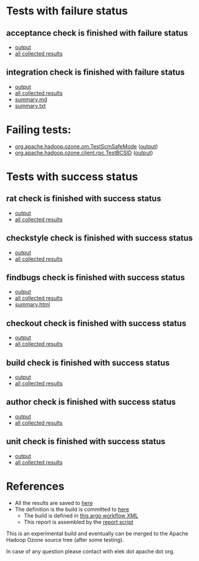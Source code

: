 # Tests with failure status

## acceptance check is finished with failure status

   * [output](https://raw.githubusercontent.com/elek/ozone-ci-03/master/pr/pr-hdds-2381-fwm4j/acceptance/output.log)
   * [all collected results](https://github.com/elek/ozone-ci-03/tree/master/pr/pr-hdds-2381-fwm4j/acceptance)


## integration check is finished with failure status

   * [output](https://raw.githubusercontent.com/elek/ozone-ci-03/master/pr/pr-hdds-2381-fwm4j/integration/output.log)
   * [all collected results](https://github.com/elek/ozone-ci-03/tree/master/pr/pr-hdds-2381-fwm4j/integration)
   * [summary.md](https://github.com/elek/ozone-ci-03/tree/master/pr/pr-hdds-2381-fwm4j/integration/summary.md)
   * [summary.txt](https://github.com/elek/ozone-ci-03/tree/master/pr/pr-hdds-2381-fwm4j/integration/summary.txt)

# Failing tests: 

 * [org.apache.hadoop.ozone.om.TestScmSafeMode](hadoop-ozone/integration-test/org.apache.hadoop.ozone.om.TestScmSafeMode.txt) ([output](hadoop-ozone/integration-test/org.apache.hadoop.ozone.om.TestScmSafeMode-output.txt))
 * [org.apache.hadoop.ozone.client.rpc.TestBCSID](hadoop-ozone/integration-test/org.apache.hadoop.ozone.client.rpc.TestBCSID.txt) ([output](hadoop-ozone/integration-test/org.apache.hadoop.ozone.client.rpc.TestBCSID-output.txt))


# Tests with success status

## rat check is finished with success status

   * [output](https://raw.githubusercontent.com/elek/ozone-ci-03/master/pr/pr-hdds-2381-fwm4j/rat/output.log)
   * [all collected results](https://github.com/elek/ozone-ci-03/tree/master/pr/pr-hdds-2381-fwm4j/rat)


## checkstyle check is finished with success status

   * [output](https://raw.githubusercontent.com/elek/ozone-ci-03/master/pr/pr-hdds-2381-fwm4j/checkstyle/output.log)
   * [all collected results](https://github.com/elek/ozone-ci-03/tree/master/pr/pr-hdds-2381-fwm4j/checkstyle)


## findbugs check is finished with success status

   * [output](https://raw.githubusercontent.com/elek/ozone-ci-03/master/pr/pr-hdds-2381-fwm4j/findbugs/output.log)
   * [all collected results](https://github.com/elek/ozone-ci-03/tree/master/pr/pr-hdds-2381-fwm4j/findbugs)
   * [summary.html](https://elek.github.io/ozone-ci-03/pr/pr-hdds-2381-fwm4j/findbugs/summary.html)


## checkout check is finished with success status

   * [output](https://raw.githubusercontent.com/elek/ozone-ci-03/master/pr/pr-hdds-2381-fwm4j/checkout/output.log)
   * [all collected results](https://github.com/elek/ozone-ci-03/tree/master/pr/pr-hdds-2381-fwm4j/checkout)


## build check is finished with success status

   * [output](https://raw.githubusercontent.com/elek/ozone-ci-03/master/pr/pr-hdds-2381-fwm4j/build/output.log)
   * [all collected results](https://github.com/elek/ozone-ci-03/tree/master/pr/pr-hdds-2381-fwm4j/build)


## author check is finished with success status

   * [output](https://raw.githubusercontent.com/elek/ozone-ci-03/master/pr/pr-hdds-2381-fwm4j/author/output.log)
   * [all collected results](https://github.com/elek/ozone-ci-03/tree/master/pr/pr-hdds-2381-fwm4j/author)


## unit check is finished with success status

   * [output](https://raw.githubusercontent.com/elek/ozone-ci-03/master/pr/pr-hdds-2381-fwm4j/unit/output.log)
   * [all collected results](https://github.com/elek/ozone-ci-03/tree/master/pr/pr-hdds-2381-fwm4j/unit)




# References

 * All the results are saved to [here](https://github.com/elek/ozone-ci-03/tree/master/pr/pr-hdds-2381-fwm4j/)
 * The definition is the build is committed to [here](https://github.com/elek/argo-ozone)
    * The build is defined in [this argo workflow XML](https://github.com/elek/argo-ozone/blob/master/ozone-build.yaml)
    * This report is assembled by the [report script](https://github.com/elek/argo-ozone/blob/master/scripts/report.sh)

This is an experimental build and eventually can be merged to the Apache Hadoop Ozone source tree (after some testing).

In case of any question please contact with elek dot apache dot org.
